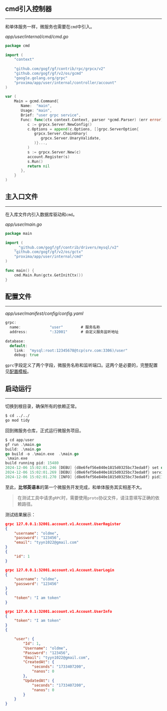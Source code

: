 ## cmd引入控制器
---
和单体服务一样，微服务也需要在`cmd`中引入。

*app/user/internal/cmd/cmd.go*
```go
package cmd  
  
import (  
    "context"  
  
    "github.com/gogf/gf/contrib/rpc/grpcx/v2"
    "github.com/gogf/gf/v2/os/gcmd"
    "google.golang.org/grpc"
    "proxima/app/user/internal/controller/account"
)  
  
var (  
    Main = gcmd.Command{  
       Name:  "main",  
       Usage: "main",  
       Brief: "user grpc service",  
       Func: func(ctx context.Context, parser *gcmd.Parser) (err error) {  
          c := grpcx.Server.NewConfig()  
          c.Options = append(c.Options, []grpc.ServerOption{  
             grpcx.Server.ChainUnary(  
                grpcx.Server.UnaryValidate,  
             )}...,  
          )  
          s := grpcx.Server.New(c)  
          account.Register(s)  
          s.Run()  
          return nil  
       },  
    }  
)
```

## 主入口文件
---
在入库文件内引入数据库驱动和`cmd`。

*app/user/main.go*
```go
package main  
  
import (  
    _ "github.com/gogf/gf/contrib/drivers/mysql/v2"  
    "github.com/gogf/gf/v2/os/gctx"  
    "proxima/app/user/internal/cmd"
)  
  
func main() {  
    cmd.Main.Run(gctx.GetInitCtx())  
}
```

## 配置文件
---
*app/user/manifest/config/config.yaml*
```go
grpc:  
  name:             "user"        # 服务名称  
  address:          ":32001"      # 自定义服务监听地址  
  
database:  
  default:  
    link:  "mysql:root:12345678@tcp(srv.com:3306)/user"  
    debug: true
```

`gprc`字段定义了两个字段，微服务名称和监听端口。这两个是必要的，完整配置见[配置模板](https://goframe.org/docs/micro-service/config#%E9%85%8D%E7%BD%AE%E6%A8%A1%E6%9D%BF)。

## 启动运行
---
切换到根目录，确保所有的依赖正常。

```bash
$ cd ../../
go mod tidy
```

回到微服务仓库，正式运行微服务项目。

```go
$ cd app/user
gf run .\main.go
build: .\main.go
go build -o .\main.exe  .\main.go
.\main.exe 
build running pid: 15480
2024-12-06 15:02:01.246 [DEBU] {d8e6fef56e840e1815d0325bc73eda8f} set default registry using file registry as no custom registry set, path: C:\Users\half\AppData\Local\Temp\gsvc
2024-12-06 15:02:01.269 [DEBU] {d8e6fef56e840e1815d0325bc73eda8f} service register: &{Head: Deployment: Namespace: Name:user Version: Endpoints:192.168.10.91:32001 Metadata:map[protocol:grpc]}
2024-12-06 15:02:01.270 [INFO] {d8e6fef56e840e1815d0325bc73eda8f} pid[15480]: grpc server started listening on [:32001]
```

至此，**比邻英语本**的第一个微服务开发完成，和单体服务其实相差不大。

> 在测试工具中请求`gRPC`时，需要使用`proto`协议文件，请注意填写正确的依赖路径。

测试结果展示：

```json
grpc 127.0.0.1:32001.account.v1.Account.UserRegister
{
    "username": "oldme",
    "password": "123456",
    "email": "tyyn1022@gmail.com"
}
{
    "id": 1
}

grpc 127.0.0.1:32001.account.v1.Account.UserLogin
{
    "username": "oldme",
    "password": "123456"
}
{
    "token": "I am token"
}

grpc 127.0.0.1:32001.account.v1.Account.UserInfo
{
    "token": "I am token"
}
{

    "user": {
        "Id": 1,
        "Username": "oldme",
        "Password": "123456",
        "Email": "tyyn1022@gmail.com",
        "CreatedAt": {
            "seconds": "1733407200",
            "nanos": 0
        },
        "UpdatedAt": {
            "seconds": "1733407200",
            "nanos": 0
        }
    }
}
```

